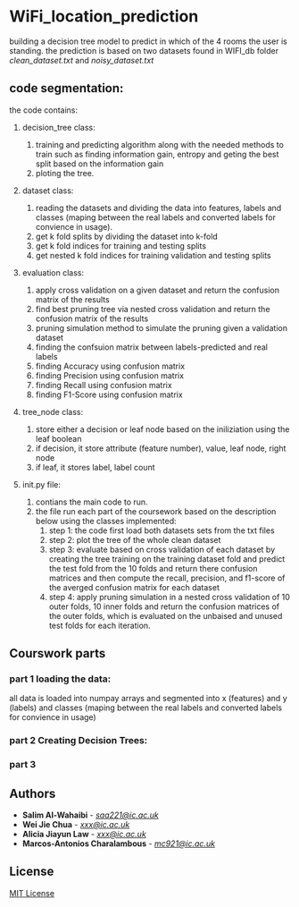 # WiFi_location_prediction
building a decision tree model to predict in which of the 4 rooms the user is standing.
the prediction is based on two datasets found in WIFI_db folder *clean_dataset.txt* and *noisy_dataset.txt*

## code segmentation:
the code contains:
1. decision_tree class:
    1. training and predicting algorithm along with the needed methods to train such as finding information gain, entropy and geting the best split based on the information gain
    2. ploting the tree. 
    
2. dataset class:
   1. reading the datasets and dividing the data into features, labels and classes (maping between the real labels and converted labels for convience in usage).
   2. get k fold splits by dividing the dataset into k-fold
   3. get k fold indices for training and testing splits
   4. get nested k fold indices for training validation and testing splits
   
3. evaluation class:
   1. apply cross validation on a given dataset and return the confusion matrix of the results
   2. find best pruning tree via nested cross validation and return the confusion matrix of the results
   3. pruning simulation method to simulate the pruning given a validation dataset
   4. finding the confsuion matrix between labels-predicted and real labels
   5. finding Accuracy using confusion matrix 
   6. finding Precision using confusion matrix 
   7. finding Recall using confusion matrix 
   8. finding F1-Score using confusion matrix 
   
4. tree_node class:
   1. store either a decision or leaf node based on the iniliziation using the leaf boolean
   2. if decision, it store attribute (feature number), value, leaf node, right node   
   3. if leaf, it stores label, label count

5. init.py file:   
   1. contians the main code to run.
   2. the file run each part of the coursework based on the description below using the classes implemented:
      1. step 1: the code first load both datasets sets from the txt files 
      2. step 2: plot the tree of the whole clean dataset
      3. step 3: evaluate based on cross validation of each dataset by creating the tree training on the training dataset fold and predict the test fold from the 10 folds and return there confusion matrices and then compute the recall, precision, and f1-score of the averged confusion matrix for each dataset
      4. step 4: apply pruning simulation in a nested cross validation of 10 outer folds, 10 inner folds and return the confusion matrices of the outer folds, which is evaluated on the unbaised and unused test folds for each iteration.
## Courswork parts
### part 1 loading the data:
all data is loaded into numpay arrays and segmented into x (features) and y (labels) and classes (maping between the real labels and converted labels for convience in usage)

### part 2 Creating Decision Trees:

### part 3

## Authors

* **Salim Al-Wahaibi** - *saa221@ic.ac.uk*
* **Wei Jie Chua** - *xxx@ic.ac.uk*
* **Alicia Jiayun Law** - *xxx@ic.ac.uk*
* **Marcos-Antonios Charalambous** - *mc921@ic.ac.uk*

## License
[MIT License](https://choosealicense.com/licenses/mit/)
